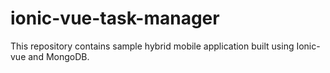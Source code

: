 # ionic-vue-task-manager
This repository contains sample hybrid mobile application built using Ionic-vue and MongoDB.
